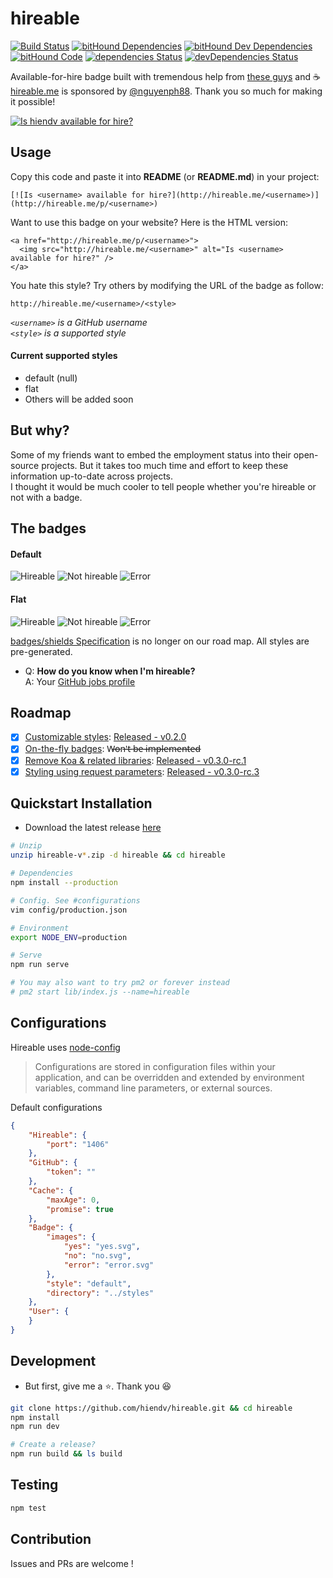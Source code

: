 # hireable
[![Build Status](https://travis-ci.org/hiendv/hireable.svg?branch=master)](https://travis-ci.org/hiendv/hireable) [![bitHound Dependencies](https://www.bithound.io/github/hiendv/hireable/badges/dependencies.svg)](https://www.bithound.io/github/hiendv/hireable/master/dependencies/npm) [![bitHound Dev Dependencies](https://www.bithound.io/github/hiendv/hireable/badges/devDependencies.svg)](https://www.bithound.io/github/hiendv/hireable/master/dependencies/npm) [![bitHound Code](https://www.bithound.io/github/hiendv/hireable/badges/code.svg)](https://www.bithound.io/github/hiendv/hireable) [![dependencies Status](https://david-dm.org/hiendv/hireable/status.svg)](https://david-dm.org/hiendv/hireable) [![devDependencies Status](https://david-dm.org/hiendv/hireable/dev-status.svg)](https://david-dm.org/hiendv/hireable?type=dev)


Available-for-hire badge built with tremendous help from [these guys](https://github.com/hiendv/hireable/graphs/contributors) and :coffee:  
[hireable.me](http://hireable.me) is sponsored by [@nguyenph88](https://github.com/nguyenph88). Thank you so much for making it possible!  

[![Is hiendv available for hire?](http://hireable.me/hiendv)](http://hireable.me/p/hiendv)

## Usage

Copy this code and paste it into **README** (or **README.md**) in your project:

```
[![Is <username> available for hire?](http://hireable.me/<username>)](http://hireable.me/p/<username>)
```

Want to use this badge on your website? Here is the HTML version:

```
<a href="http://hireable.me/p/<username>">
  <img src="http://hireable.me/<username>" alt="Is <username> available for hire?" />
</a>
```

You hate this style? Try others by modifying the URL of the badge as follow:
```
http://hireable.me/<username>/<style>
```
*`<username>` is a GitHub username*  
*`<style>` is a supported style*

#### Current supported styles
- default (null)
- flat
- Others will be added soon

## But why?
Some of my friends want to embed the employment status into their open-source projects.
But it takes too much time and effort to keep these information up-to-date across projects.  
I thought it would be much cooler to tell people whether you're hireable or not with a badge.

## The badges
#### Default
![Hireable](https://cdn.rawgit.com/hiendv/hireable/master/styles/default/yes.svg)
![Not hireable](https://cdn.rawgit.com/hiendv/hireable/master/styles/default/no.svg)
![Error](https://cdn.rawgit.com/hiendv/hireable/master/styles/default/error.svg)

#### Flat
![Hireable](https://cdn.rawgit.com/hiendv/hireable/master/styles/flat/yes.svg)
![Not hireable](https://cdn.rawgit.com/hiendv/hireable/master/styles/flat/no.svg)
![Error](https://cdn.rawgit.com/hiendv/hireable/master/styles/flat/error.svg)

[badges/shields Specification](https://github.com/badges/shields/blob/master/spec/SPECIFICATION.md) is no longer on our road map. All styles are pre-generated.  

- Q: **How do you know when I'm hireable?**  
A: Your [GitHub jobs profile](https://github.com/settings/profile#user_profile_hireable)

## Roadmap
- [x] [Customizable styles](https://github.com/hiendv/hireable/issues/7): [Released - v0.2.0](./CHANGELOG.md#v020---2016-09-03)
- [x] [On-the-fly badges](https://github.com/hiendv/hireable/pull/3#issuecomment-242659951): W̶o̶n̶'̶t̶ ̶b̶e̶ ̶i̶m̶p̶l̶e̶m̶e̶n̶t̶e̶d̶
- [x] [Remove Koa & related libraries](https://github.com/hiendv/hireable/issues/11): [Released - v0.3.0-rc.1](./CHANGELOG.md#v030-rc1---2016-09-08)
- [x] [Styling using request parameters](https://github.com/hiendv/hireable/issues/9): [Released - v0.3.0-rc.3](./CHANGELOG.md#v030-rc3---2016-09-14)

## Quickstart Installation
- Download the latest release [here](https://github.com/hiendv/hireable/releases)
```bash
# Unzip
unzip hireable-v*.zip -d hireable && cd hireable

# Dependencies
npm install --production

# Config. See #configurations
vim config/production.json

# Environment
export NODE_ENV=production

# Serve
npm run serve

# You may also want to try pm2 or forever instead
# pm2 start lib/index.js --name=hireable
```

## Configurations
Hireable uses [node-config](https://github.com/lorenwest/node-config)  
> Configurations are stored in configuration files within your application, and can be overridden and extended by environment variables, command line parameters, or external sources.

Default configurations
```json
{
    "Hireable": {
        "port": "1406"
    },
    "GitHub": {
        "token": ""
    },
    "Cache": {
        "maxAge": 0,
        "promise": true
    },
    "Badge": {
        "images": {
            "yes": "yes.svg",
            "no": "no.svg",
            "error": "error.svg"
        },
        "style": "default",
        "directory": "../styles"
    },
    "User": {
    }
}
```

## Development
- But first, give me a :star:. Thank you :laughing:
```bash
git clone https://github.com/hiendv/hireable.git && cd hireable
npm install
npm run dev

# Create a release?
npm run build && ls build
```

## Testing
```bash
npm test
```

## Contribution
Issues and PRs are welcome !
